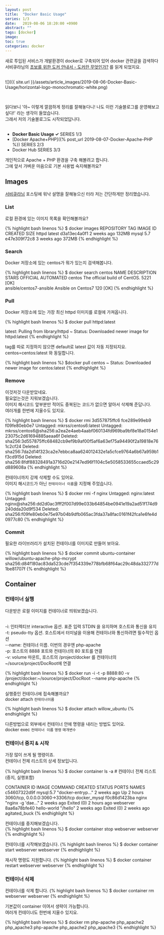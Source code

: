 ```yaml
---
layout: post
title:  "Docker Basic Usage"
series: 1/3
date:   2019-08-06 18:20:00 +0900
abstract: ""
tags: [docker]
image:
toc: true
categories: docker
---
```



새로 투입된 서비스가 개발환경이 docker로 구축되어 있어 docker 관련글을 검색하다  
서비큐라님의 [초보를 위한 도커 안내서 - 도커란 무엇인가?](https://subicura.com/2017/01/19/docker-guide-for-beginners-1.html) 를 읽게 되었지요.  
<br>  

![]({{ site.url }}/assets/article_images/2019-08-06-Docker-Basic-Usage/horizontal-logo-monochromatic-white.png)

<br>

읽다보니 '아~ 이렇게 깔끔하게 정리를 잘해놓다니! 나도 이런 기술블로그를 운영해보고 싶다!' 라는 생각이 들었습니다.  
그래서 저의 기술블로그도 시작되었답니다.   
<br>

* **Docker Basic Usage ✓** <span class="series">SERIES 1/3</span>
* [Docker Apache+PHP]({% post_url 2019-08-07-Docker-Apache-PHP %}) <span class="series">SERIES 2/3</span>
* Docker Hub <span class="series">SERIES 3/3</span>


개인적으로 Apache + PHP 환경을 구축 해볼려고 합니다.  
그에 앞서 가벼운 마음으로 기본 사용법 숙지해볼까요?  


## Images

[서비큐라님](https://subicura.com/2017/01/19/docker-guide-for-beginners-1.html) 포스팅에 워낙 설명을 잘해놓으신 터라 저는 간단하게만 정리했습니다.  

### List

로컬 환경에 있는 이미지 목록을 확인해볼까요?  

{% highlight bash linenos %}
$ docker images
REPOSITORY       TAG           IMAGE ID          CREATED         SIZE
httpd            latest        d3a13ec4a0f1      2 weeks ago     132MB
mysql            5.7           e47e309f72c8      3 weeks ago     372MB
{% endhighlight %}


### Search

Docker 저장소에 있는 centos가 뭐가 있는지 검색해봅니다.  

{% highlight bash linenos %}
$ docker search centos
NAME                      DESCRIPTION                    STARS    OFFICIAL   AUTOMATED
centos                    The official build of CentOS.  5221     [OK]                
ansible/centos7-ansible   Ansible on Centos7             120                 [OK]
{% endhighlight %}


### Pull

Docker 저장소에 있는 가장 최신 httpd 이미지를 로컬에 가져옵니다.  

{% highlight bash linenos %}
$ docker pull httpd:latest

latest: Pulling from library/httpd
~
Status: Downloaded newer image for httpd:latest
{% endhighlight %}

tag를 따로 지정하지 않으면 default로 latest 값이 자동 지정되지요.  
centos=centos:latest 와 동일합니다.

{% highlight bash linenos %}
$docker pull centos
~
Status: Downloaded newer image for centos:latest
{% endhighlight %}

### Remove

이것저것 다운받았네요.   
필요없는것은 지워보겠습니다.  
이미지 해시코드 앞부분만 적어도 중복된는 코드가 없으면 알아서 삭제해 준답니다.  
여러개를 한번에 지울수도 있지요.

{% highlight bash linenos %}
$ docker rmi 3d557875ffc6 fce289e99eb9 f09fe80eb0e7
Untagged: mkrss/centos6:latest
Untagged: mkrss/centos6@sha256:a2ea2e4aeb4aabf060134fd969ba9bf8e18a0154e123075c2d61694885aeaa6f
Deleted: sha256:3d557875ffc68482cb9ef9b9af00f5af6a63ef75a94490f2a19818e761c2cf24
Deleted: sha256:7da2d14f323ca2e7ebbca8aa624012432e1a5cfce9764a6b67a959b1f3cd915d
Deleted: sha256:8fdf88328491a3716d20e2147ed96f1104c5e5058533655ccaed5c29d889608a
{% endhighlight %}

컨테이너까지 강제 삭제할 수도 있어요.  
이미지 해시코드가 아닌 `컨테이이너 이름`을 지정해 주었습니다.

{% highlight bash linenos %}
$ docker rmi -f nginx
Untagged: nginx:latest
Untagged: nginx@sha256:dd2d0ac3fff2f007d99e033b64854be0941e19a2ad51f174d9240dda20d9f534
Deleted: sha256:f09fe80eb0e75e97b04b9dfb065ac3fda37a8fac0161f42fca1e6fe4d0977c80
{% endhighlight %}


### Commit

필요한 라이브러리가 설치된 컨테이너를 이미지로 만들어 보아요.  

{% highlight bash linenos %}
$ docker commit ubuntu-container willow/ubuntu-apache-php-mcrypt
sha256:d84f180ac83da523cde7f354339e778bfb68f64ac29c48da332777d1be81707f
{% endhighlight %}

## Container

### 컨테이너 실행


다운받은 로컬 이미지를 컨테이너로 띄워보겠습니다.  
<br>

 -i: 인터렉티브 interactive 옵션. 표준 입력 STDIN 을 유지하며 호스트와 통신을 유지  
 -t: pseudo-tty 옵션. 호스트에서 터미널을 이용해 컨테이너와 통신하려면 필수적인 옵션   
 --name: 컨테이너 이름. 이번의 경우엔 php-apache  
 -p: 호스트의 8888 포트와 컨테이너의 80 포트를 연결    
 -v: volume 마운트, 호스트의 /project/docker 를 컨테이너의 ~/source/project/DocRoot에 연결

{% highlight bash linenos %}
$ docker run -i -t -p 8888:80 -v /project/docker:~/source/project/DocRoot --name php-apache
{% endhighlight %}


실행중인 컨테이너에 접속해볼까요?  
docker attach `컨테이너이름`  

{% highlight bash linenos %}
$ docker attach willow_ubuntu
{% endhighlight %}

다른방법으로 외부에서 컨테이너 안에 명령을 내리는 방법도 있어요.  
docker exec `컨테이너 이름` `명령` `매개변수`



### 컨테이너 중지 & 시작

가장 많이 쓰게 될 명령이죠.  
컨테이너 전체 리스트의 상세 정보입니다.  

{% highlight bash linenos %}
$ docker container ls -a   # 컨테이너 전체 리스트  (중지, 실행포함)

CONTAINER ID   IMAGE         COMMAND           CREATED       STATUS       PORTS                              NAMES
c54607322d9f   mysql:5.7     "docker-entryp…"  2 weeks ago   Up 2 hours   3060/tcp, 0.0.0.0:3060->3306/tcp   docker_mysql
f0c86d1423ba   nginx         "nginx -g 'dae…"  2 weeks ago   Exited (0)  2 hours ago                         webserver
8aa6a78bfe40   hello-world   "/hello"          2 weeks ago   Exited (0)  2 weeks ago                         agitated_buck
{% endhighlight %}

컨테이너를 중지해보겠습니다.  
{% highlight bash linenos %}
$ docker container stop webserver
webserver
{% endhighlight %}


컨테이너를 시작해보겠습니다.
{% highlight bash linenos %}
$ docker container start webserver
webserver
{% endhighlight %}

재시작 명령도 지원합니다.
{% highlight bash linenos %}
$ docker container restart webserver
webserver
{% endhighlight %}


### 컨테이너 삭제

컨테이너를 삭제 합니다.
{% highlight bash linenos %}
$ docker container rm webserver
webserver
{% endhighlight %}


기본값이 container 이여서 생략이 가능합니다.  
여러개 컨테이너도 한번에 지울수 있지요.

{% highlight bash linenos %}
$ docker rm php-apache php_apache2 php_apache3
php-apache
php_apache2
php_apache3
{% endhighlight %}
